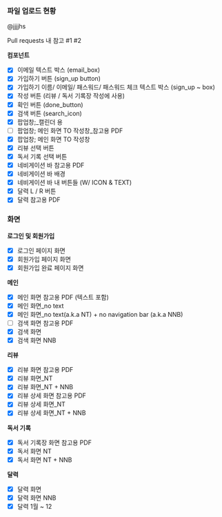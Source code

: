 ### 파일 업로드 현황
@jjjjhs 

Pull requests 내 참고
#1 #2 

**컴포넌트**

- [x] 이메일 텍스트 박스 (email_box)
- [x] 가입하기 버튼 (sign_up button)
- [x] 가입하기 이름/ 이메일/ 패스워드/ 패스워드 체크 텍스트 박스 (sign_up ~ box)
- [x] 작성 버튼 (리뷰 / 독서 기록장 작성에 사용)
- [x] 확인 버튼 (done_button)
- [x] 검색 버튼 (search_icon)
- [x] 팝업창;_캘린더 용
- [ ] 팝업창; 메인 화면 TO 작성창_참고용 PDF
- [x] 팝업창; 메인 화면 TO 작성창
- [x] 리뷰 선택 버튼
- [x] 독서 기록 선택 버튼
- [x] 네비게이션 바 참고용 PDF
- [x] 네비게이션 바 배경
- [x] 네비게이션 바 내 버튼들 (W/ ICON & TEXT)
- [x] 달력 L / R 버튼
- [x] 달력 참고용 PDF

### **화면**

**로그인 및 회원가입**

- [x] 로그인 페이지 화면
- [x] 회원가입 페이지 화면
- [x] 회원가입 완료 페이지 화면

**메인**

- [x] 메인 화면 참고용 PDF (텍스트 포함)
- [x] 메인 화면_no text
- [x] 메인 화면_no text(a.k.a NT) + no navigation bar (a.k.a NNB)
- [ ] 검색 화면 참고용 PDF
- [x] 검색 화면
- [x] 검색 화면 NNB

**리뷰**

- [x] 리뷰 화면 참고용 PDF
- [x] 리뷰 화면_NT
- [x] 리뷰 화면_NT + NNB
- [x] 리뷰 상세 화면 참고용 PDF
- [x] 리뷰 상세 화면_NT
- [x] 리뷰 상세 화면_NT + NNB

**독서 기록**

- [x] 독서 기록장 화면 참고용 PDF
- [x] 독서 화면 NT
- [x] 독서 화면 NT + NNB

**달력**

- [x] 달력 화면
- [x] 달력 화면 NNB
- [x] 달력 1월 ~ 12
